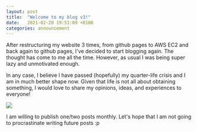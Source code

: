 ```yaml
---
layout: post
title:  "Welcome to my blog v3!"
date:   2021-02-20 19:51:09 +0100
categories: announcement
---
```

After restructuring my website 3 times, from github pages to AWS EC2 and back again to github pages, I've decided to start blogging again.
The thought has come to me all the time. However, as usual I was being super lazy and unmotivated enough.

In any case, I believe I have passed (hopefully) my quarter-life crisis and I am in much better shape now.
Given that life is not all about obtaining something, I would love to share my opinions, ideas, and experiences to everyone!

<img src="{{ '/assets/img/2021-02-20-welcome-to-my-blogv3-1.jpg' | relative_url }}" />

I am willing to publish one/two posts monthly.
Let's hope that I am not going to procrastinate writing future posts :p

